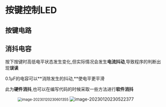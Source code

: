 # 按键控制LED

## 按键电路

## 消抖电容

按下按键时高低电平状态发生变化,但实际情况会发生**电流抖动**,导致程序的判断出现**误读**

0.1μF的电容可以**消除发生的抖动,**使电平更平滑

此为**硬件消抖**,也可以在编写代码的时候采取一些方法进行**软件消抖**

<figure><img src="C:\Users\Lenovo\AppData\Roaming\Typora\typora-user-images\image-20230120230601355.png" alt="image-20230120230601355" style="zoom:80%;" />
<img src="C:\Users\Lenovo\AppData\Roaming\Typora\typora-user-images\image-20230120230522377.png" alt="image-20230120230522377" style="zoom:100%;" /></figure>

 